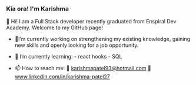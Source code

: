 ### Kia ora! I'm Karishma

👋 Hi! I am a Full Stack developer recently graduated from Enspiral Dev Academy. Welcome to my GitHub page!


- 🔭I’m currently working on strengthening my existing knowledge, gaining new skills and openly looking for a job opportunity.  

- 🌱 I’m currently learning: 
        - react hooks 
        - SQL

- 📫 How to reach me: 
    :email: karishmapatel93@hotmail.com
    :link: www.linkedin.com/in/karishma-patel27 

